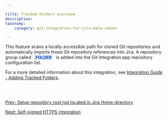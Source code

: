 ```yaml
---

title: Tracked folders overview
description:
taxonomy:
    category: git-integration-for-jira-data-center

---
```

This feature scans a locally accessible path for cloned Git repositories and automatically imports those Git repository references into Jira. A repository group called <b style='background-color:#DEEAFE; padding:1px 5px; color:#0C42A3; border-radius:3px; margin: 0 5px; font-size: small;'>FOLDER</b> is added into the Git Integration app repository configuration list.

For a more detailed information about this integration, see [Integration Guide - Adding Tracked Folders](/git-integration-for-jira-data-center/tracked-folders-gij-self-managed/).

<br>
<br>

[Prev: Setup repository root not located in Jira Home directory](/git-integration-for-jira-data-center/setup-repository-root-not-located-in-jira-home-directory-gij-self-managed)

[Next: Self-signed HTTPS integration](/git-integration-for-jira-data-center/self-signed-https-integration-gij-self-managed)

